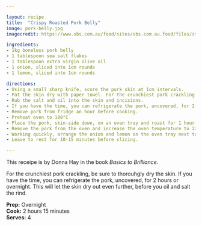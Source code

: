 ```yaml
---

layout: recipe
title:  "Crispy Roasted Pork Belly"
image: pork-belly.jpg
imagecredit: https://www.sbs.com.au/food/sites/sbs.com.au.food/files/styles/full/public/crispy_roasted_pork_belly_0.jpg?itok=zoFdzO5d

ingredients:
- 1kg boneless pork belly
- 1 tablespoon sea salt flakes
- 1 tablespoon extra virgin olive oil
- 1 onion, sliced into 1cm rounds
- 1 lemon, sliced into 1cm rounds

directions:
- Using a small sharp knife, score the pork skin at 1cm intervals.
- Pat the skin dry with paper towel. For the crunchiest pork crackling, be sure to thoroughly dry the skin.
- Rub the salt and oil into the skin and incisions.
- If you have the time, you can refrigerate the pork, uncovered, for 2 hours or overnight. This will let the skin dry out even further, before you oil and salt the rind. 
- Remove pork from fridge an hour before cooking.
- Preheat oven to 180°C 
- Place the pork, skin-side down, on an oven tray and roast for 1 hour 30 minutes.
- Remove the pork from the oven and increase the oven temperature to 220°C.
- Working quickly, arrange the onion and lemon on the oven tray next to the pork. Turn the pork over onto the onion and lemon. Roast for a further 20-30 minutes or until the skin is golden and crispy and the meat is tender.
- Leave to rest for 10-15 minutes before slicing.

---
```


This receipe is by Donna Hay in the book *Basics to Brilliance*.  

For the crunchiest pork crackling, be sure to thorouhgly dry the skin. If you have the time, you can refrigerate the pork, uncovered, for 2 hours or overnight. This will let the skin dry out even further, before you oil and salt the rind. 

**Prep:** Overnight  
**Cook:** 2 hours 15 minutes  
**Serves:** 4